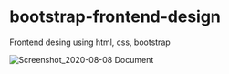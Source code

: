 # bootstrap-frontend-design
Frontend desing using html, css, bootstrap

![Screenshot_2020-08-08 Document](https://user-images.githubusercontent.com/33843231/89712420-9971ce80-d9b2-11ea-8072-1ef7caf7affc.jpg)
